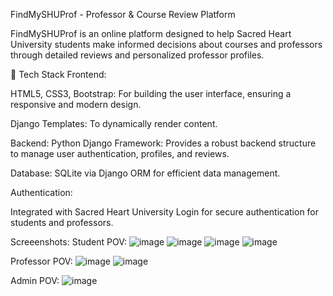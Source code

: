 FindMySHUProf - Professor & Course Review Platform

FindMySHUProf is an online platform designed to help Sacred Heart University students make informed decisions about courses and professors through detailed reviews and personalized professor profiles.

🔧 Tech Stack
Frontend:

HTML5, CSS3, Bootstrap: For building the user interface, ensuring a responsive and modern design.

Django Templates: To dynamically render content.

Backend:
Python Django Framework: Provides a robust backend structure to manage user authentication, profiles, and reviews.

Database: SQLite via Django ORM for efficient data management.

Authentication:

Integrated with Sacred Heart University Login for secure authentication for students and professors.

Screeenshots:
Student POV:
![image](https://github.com/user-attachments/assets/2da22870-4a40-4980-b6a7-9e78c5b4b29e)
![image](https://github.com/user-attachments/assets/09d6f163-02df-40bf-8f7e-5a3f0e7442d7)
![image](https://github.com/user-attachments/assets/6798146d-bfd9-4f80-b245-4a0eeb2c1dec)
![image](https://github.com/user-attachments/assets/43ec73a1-6cb1-4b96-a8d2-c1bacbb35d3e)

Professor POV:
![image](https://github.com/user-attachments/assets/c1e8a32d-aaff-4b78-9749-49c5ff312f99)
![image](https://github.com/user-attachments/assets/36ba4dea-385c-4ebb-a636-afbb90d01473)

Admin POV:
![image](https://github.com/user-attachments/assets/4af9d52c-6c7f-4119-93ff-c45c96fd9c90)





